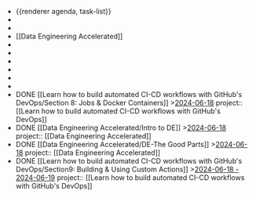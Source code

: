 - {{renderer agenda, task-list}}
-
-
- [[Data Engineering Accelerated]]
-
-
-
-
-
-
- DONE [[Learn how to build automated CI-CD workflows with GitHub's DevOps/Section 8: Jobs & Docker Containers]] >[2024-06-18](#agenda://?start=1718640000000&end=1718726399999)
  project:: [[Learn how to build automated CI-CD workflows with GitHub's DevOps]]
- DONE [[Data Engineering Accelerated/Intro to DE]] >[2024-06-18](#agenda://?start=1718640000000&end=1718726399999)
  project:: [[Data Engineering Accelerated]]
- DONE [[Data Engineering Accelerated/DE-The Good Parts]] >[2024-06-18](#agenda://?start=1718640000000&end=1718726399999)
  project:: [[Data Engineering Accelerated]]
- DONE [[Learn how to build automated CI-CD workflows with GitHub's DevOps/Section9: Building & Using Custom Actions]] >[2024-06-18 - 2024-06-19](#agenda://?start=1718640000000&end=1718728200000)
  project:: [[Learn how to build automated CI-CD workflows with GitHub's DevOps]]